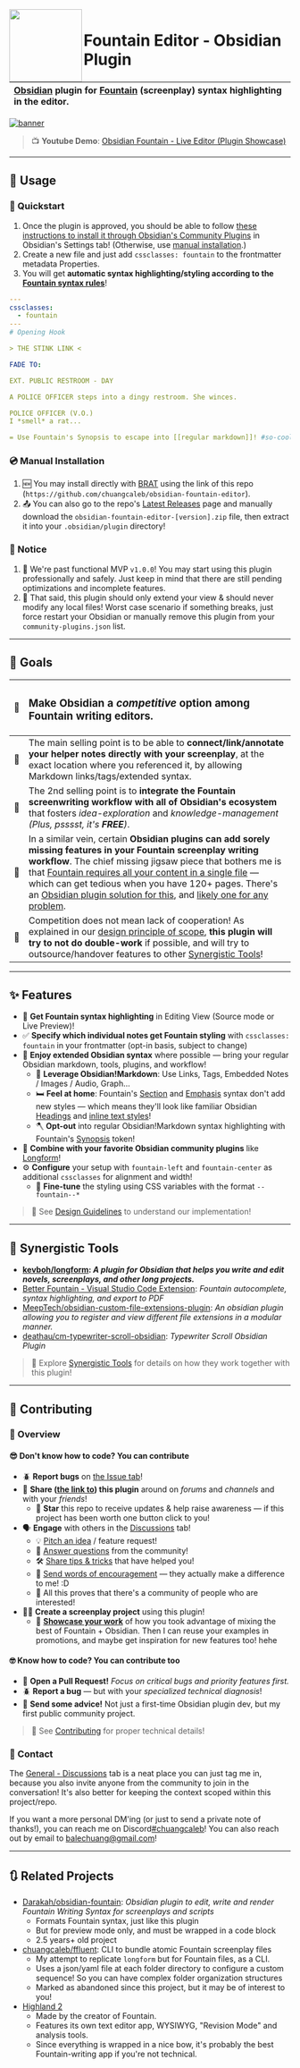 <img align="left" width="130ch" src="./docs/assets/obsidian-fountain-editor-logo.svg"/>

# Fountain Editor - Obsidian Plugin

|**[Obsidian](https://obsidian.md) plugin for [Fountain](https://fountain.io) (screenplay) syntax highlighting in the editor.**|
|:-|

[![banner](docs/assets/banner.png)](https://youtu.be/GORryaw32sI "Obsidian Fountain - Live Editor (Plugin Showcase)")

> 📺 **Youtube Demo**: [Obsidian Fountain - Live Editor (Plugin Showcase)](https://youtu.be/GORryaw32sI)

---

<!--
## FAQ
- What is Obsidian?
- What is Markdown?
- What is Fountain?
- Why this plugin?
-->

## 🔨 Usage

### 🏁 Quickstart

1. Once the plugin is approved, you should be able to follow [these instructions to install it through Obsidian's Community Plugins](https://help.obsidian.md/Extending+Obsidian/Community+plugins) in Obsidian's Settings tab! (Otherwise, use [manual installation](#-manual-installation).)
2. Create a new file and just add `cssclasses: fountain` to the frontmatter metadata Properties.
3. You will get **automatic syntax highlighting/styling according to the [Fountain syntax rules](https://fountain.io/syntax/)**!

```yaml
---
cssclasses:
  - fountain
---
# Opening Hook

> THE STINK LINK <

FADE TO:

EXT. PUBLIC RESTROOM - DAY

A POLICE OFFICER steps into a dingy restroom. She winces.

POLICE OFFICER (V.O.)
I *smell* a rat...

= Use Fountain's Synopsis to escape into [[regular markdown]]! #so-cool
```

<!-- DOCS: Where to start -->

### 💿 Manual Installation

1. 🆕 You may install directly with [BRAT](https://github.com/TfTHacker/obsidian42-brat) using the link of this repo (`https://github.com/chuangcaleb/obsidian-fountain-editor`).
2. 📤 You can also go to the repo's [Latest Releases](https://github.com/chuangcaleb/obsidian-fountain-editor/releases/latest/) page and manually download the `obsidian-fountain-editor-[version].zip` file, then extract it into your `.obsidian/plugin` directory!

### 📢 Notice

1. 🎉 We're past functional MVP `v1.0.0`! You may start using this plugin professionally and safely. Just keep in mind that there are still pending optimizations and incomplete features.
2. 🛟 That said, this plugin should only extend your view & should never modify any local files! Worst case scenario if something breaks, just force restart your Obsidian or manually remove this plugin from your `community-plugins.json` list.

---

## 🎯 Goals

|📍|<h3>Make Obsidian a *competitive* option among Fountain writing editors.</h3>|
|-|:-|
|🔗|The main selling point is to be able to **connect/link/annotate your helper notes directly with your screenplay**, at the exact location where you referenced it, by allowing Markdown links/tags/extended syntax.|
|🤞|The 2nd selling point is to **integrate the Fountain screenwriting workflow with all of Obsidian's ecosystem** that fosters *idea-exploration* and *knowledge-management* *(Plus, psssst, it's **FREE**)*.|
|🧩|In a similar vein, certain **Obsidian plugins can add sorely missing features in your Fountain screenplay writing workflow**. The chief missing jigsaw piece that bothers me is that [Fountain requires all your content in a single file](https://github.com/chuangcaleb/ffluent#purpose) — which can get tedious when you have 120+ pages. There's an [Obsidian plugin solution for this](https://github.com/kevboh/longform), and [likely one for any problem](#-synergistic-tools).|
|🔎|Competition does not mean lack of cooperation! As explained in our [design principle of scope](/docs/basic/design-guidelines.md#🔬-scoped), **this plugin will try to not do double-work** if possible, and will try to outsource/handover features to other [Synergistic Tools](#-synergistic-tools)!|

---

## ✨ Features

- 🎨 **Get Fountain syntax highlighting** in Editing View (Source mode or Live Preview)!
- ✅ **Specify which individual notes get Fountain styling** with `cssclasses: fountain` in your frontmatter (opt-in basis, subject to change)
- 🛁 **Enjoy extended Obsidian syntax** where possible — bring your regular Obsidian markdown, tools, plugins, and workflow!
  - 🧰 **Leverage Obsidian!Markdown**: Use Links, Tags, Embedded Notes / Images / Audio, Graph...
  - 🛏️ **Feel at home**: Fountain's [Section](https://fountain.io/syntax/#sections-synopses) and [Emphasis](https://fountain.io/syntax/#emphasis) syntax don't add new styles — which means they'll look like familiar Obsidian [Headings](https://help.obsidian.md/Editing+and+formatting/Basic+formatting+syntax#Headings) and [inline text styles](https://help.obsidian.md/Editing+and+formatting/Basic+formatting+syntax#Styling+text)!
  - 🪓 **Opt-out** into regular Obsidian!Markdown syntax highlighting with Fountain's [Synopsis](https://fountain.io/syntax/#sections-synopses) token!
- 🤝 **Combine with your favorite Obsidian community plugins** like [Longform](https://github.com/kevboh/longform)!
- ⚙️ **Configure** your setup with `fountain-left` and `fountain-center` as additional `cssclasses` for alignment and width!
  - 🔧 **Fine-tune** the styling using CSS variables with the format `--fountain--*`

> 📖 See [Design Guidelines](docs/basic/design-guidelines.md) to understand our implementation!

---

## 🤝 Synergistic Tools

- **[kevboh/longform](https://github.com/kevboh/longform): *A plugin for Obsidian that helps you write and edit novels, screenplays, and other long projects.***
- [Better Fountain - Visual Studio Code Extension](https://marketplace.visualstudio.com/items?itemName=piersdeseilligny.betterfountain): *Fountain autocomplete, syntax highlighting, and export to PDF*
- [MeepTech/obsidian-custom-file-extensions-plugin](https://github.com/MeepTech/obsidian-custom-file-extensions-plugin): *An obsidian plugin allowing you to register and view different file extensions in a modular manner.*
- [deathau/cm-typewriter-scroll-obsidian](https://github.com/deathau/cm-typewriter-scroll-obsidian): *Typewriter Scroll Obsidian Plugin*

> 📖 Explore [Synergistic Tools](docs/basic/synergistic-tools.md) for details on how they work together with this plugin!

---

## 💝 Contributing

### 👀 Overview

#### 😎 Don't know how to code? You can contribute

- 🪲 **Report bugs** on [the Issue tab](https://github.com/chuangcaleb/obsidian-fountain-editor/issues/new?assignees=&labels=%F0%9F%AA%B2+a/bug&projects=chuangcaleb/2&template=bug_report.md)!
- 📣 **Share ([the link to](https://github.com/chuangcaleb/obsidian-fountain-editor)) this plugin** around on *forums* and *channels* and with your *friends*!
  - 🌟 **Star** this repo to receive updates & help raise awareness — if this project has been worth one button click to you!
- 🗣️ **Engage** with others in the [Discussions](https://github.com/chuangcaleb/obsidian-fountain-editor/discussions) tab!
  - 💡 [Pitch an idea](https://github.com/chuangcaleb/obsidian-fountain-editor/discussions/categories/ideas) / feature request!
  - 🙏 [Answer questions](https://github.com/chuangcaleb/obsidian-fountain-editor/discussions/categories/q-a) from the community!
  - 🛠️ [Share tips & tricks](https://github.com/chuangcaleb/obsidian-fountain-editor/discussions/categories/tips-tricks) that have helped you!
  - 🤩 [Send words of encouragement](https://github.com/chuangcaleb/obsidian-fountain-editor/discussions/categories/general) — they actually make a difference to me! :D
  - 👥 All this proves that there's a community of people who are interested!
- ✍🏼 **Create a screenplay project** using this plugin!
  - 📸 **[Showcase your work](https://github.com/chuangcaleb/obsidian-fountain-editor/discussions/categories/showcase)** of how you took advantage of mixing the best of Fountain + Obsidian. Then I can reuse your examples in promotions, and maybe get inspiration for new features too! hehe

#### 🤓 Know how to code? You can contribute too

- 🔀 **Open a Pull Request!** *Focus on critical bugs and priority features first.*
- 🪲 **Report a bug** — but with your *specialized technical diagnosis*!
- 🫱 **Send some advice!** Not just a first-time Obsidian plugin dev, but my first public community project.

> 💝 See [Contributing](/contributing.md) for proper technical details!

### 🤙 Contact

The [General - Discussions](https://github.com/chuangcaleb/obsidian-fountain-editor/discussions/categories/general) tab is a neat place you can just tag me in, because you also invite anyone from the community to join in the conversation! It's also better for keeping the context scoped within this project/repo.

If you want a more personal DM'ing (or just to send a private note of thanks!), you can reach me on Discord[#chuangcaleb](https://discordapp.com/users/199882835685801984)! You can also reach out by email to [balechuang@gmail.com](mailto:balechuang@gmail.com)!

---

## 🔃 Related Projects

- [Darakah/obsidian-fountain](https://github.com/Darakah/obsidian-fountain): *Obsidian plugin to edit, write and render Fountain Writing Syntax for screenplays and scripts*
  - Formats Fountain syntax, just like this plugin
  - But for preview mode only, and must be wrapped in a code block
  - 2.5 years+ old project
- [chuangcaleb/ffluent](https://github.com/chuangcaleb/ffluent): CLI to bundle atomic Fountain screenplay files
  - My attempt to replicate `longform` but for Fountain files, as a CLI.
  - Uses a json/yaml file at each folder directory to configure a custom sequence! So you can have complex folder organization structures
  - Marked as abandoned since this project, but it may be of interest to you!
- [Highland 2](https://www.highland2.app/)
  - Made by the creator of Fountain.
  - Features its own text editor app, WYSIWYG, "Revision Mode" and analysis tools.
  - Since everything is wrapped in a nice bow, it's probably the best Fountain-writing app if you're not technical.
